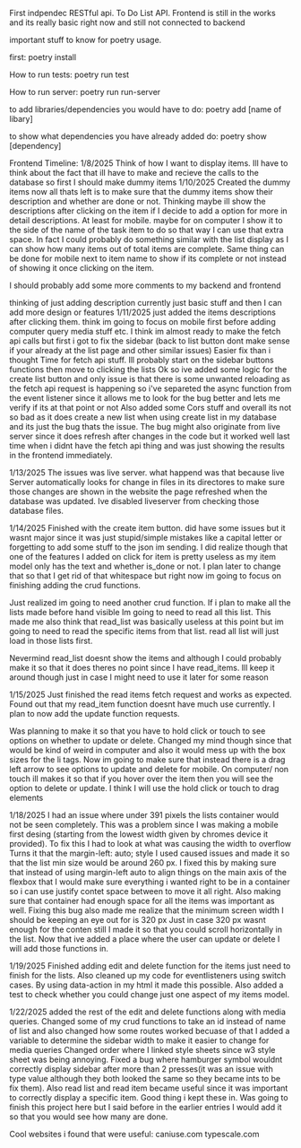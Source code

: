First indpendec RESTful api. To Do List API. 
Frontend is still in the works and its really basic right now and still not connected to backend

important stuff to know for poetry usage.

first: poetry install

How to run tests: poetry run test

How to run server: poetry run run-server

to add libraries/dependencies you would have to do: poetry add [name of libary]

to show what dependencies you have already added do: poetry show [dependency]

Frontend Timeline:
1/8/2025
Think of how I want to display items.
Ill have to think about the fact that ill have to make and recieve the calls to the database so first I 
should make dummy items
1/10/2025
Created the dummy items now all thats left is to make sure that the dummy items show their description
and whether are done or not. Thinking maybe ill show the descriptions after clicking on the item if I
decide to add a option for more in detail descriptions.
At least for mobile. maybe for on computer I show it to the side of the name of the task item to do
so that way I can use that extra space. In fact I could probably do something similar with the list display as I can show 
how many items out of total items are complete. Same thing can be done for mobile next to item name to show if its complete 
or not instead of showing it once clicking on the item.

I should probably add some more comments to my backend and frontend

thinking of just adding description currently just basic stuff and then I can add more design or features
1/11/2025 
just added the items descriptions after clicking them. think im going to focus on mobile first before adding computer query
 media stuff etc.
I think im almost ready to make the fetch api calls but first i got to fix the sidebar (back to list button dont make sense 
if your already at the list page and other similar issues)
Easier fix than i thought
Time for fetch api stuff. Ill probably start on the sidebar buttons functions then move to clicking
the lists
Ok so ive added some logic for the create list button and only issue is that there is some unwanted 
reloading as the fetch api request is happening so i've separeted the async function from the event 
listener since it allows me to look for the bug better and lets me verify if its at that point or not
Also added some Cors stuff and overall its not so bad as it does create a new list when using create
 list in my database and its just the bug thats the issue. The bug might also originate from live 
 server since it does refresh after changes in the code but it worked well last time when i didnt have
  the fetch api thing and was just showing the results in the frontend immediately.

1/13/2025
The issues was live server. what happend was that because live Server automatically looks for change in
 files in its directores to make sure those changes are shown in the website the page refreshed when the database was updated. Ive disabled liveserver from checking those database files.

1/14/2025 
Finished with the create item button. did have some issues but it wasnt major since it was just stupid/simple
mistakes like a capital letter or forgetting to add some stuff to the json im sending. I did realize
though that one of the features I added on click for item is pretty useless as my item model only
has the text and whether is_done or not. I plan later to change that so that I get rid of that whitespace
but right now im going to focus on finishing adding the crud functions.

Just realized im going to need another crud function. If i plan to make all the lists made before hand 
visible Im going to need to read all this list. This made me also think that read_list was basically 
useless at this point but im going to need to read the specific items from that list. read all list will
just load in those lists first.

Nevermind read_list doesnt show the items and although I could probably make it so that it does theres
no point since I have read_items. Ill keep it around though just in case I might need to use it later
for some reason

1/15/2025
Just finished the read items fetch request and works as expected. Found out that my read_item function
 doesnt have much use currently. I plan to now add the update function requests.

 Was planning to make it so that you have to hold click or touch to see options on whether to update
  or delete. Changed my mind though since that would be kind of weird in computer and also it would
  mess up with the box sizes for the li tags. Now im going to make sure that instead there is a drag
  left arrow to see options to update and delete for mobile. On computer/ non touch ill makes it so that if you hover over the item then you will see the option to delete or update. I think I will use the hold click or touch to drag elements

1/18/2025
I had an issue where under 391 pixels the lists container would not be seen completely. This was 
a problem since I was making a mobile first desing (starting from the lowest width given by 
chromes device it provided). To fix this I had to look at what was causing the width to overflow
Turns it that the margin-left: auto; style I used caused issues and made it so that the list min
size would be around 260 px. I fixed this by making sure that instead of using margin-left auto
to align things on the main axis of the flexbox that I would make sure everything i wanted right
to be in a container so i can use justify contet space between to move it all right. Also making 
sure that container had enough space for all the items was important as well. Fixing this bug also
made me realize that the minimum screen width I should be keeping an eye out for is 320 px
Just in case 320 px wasnt enough for the conten still I made it so that you could scroll horizontally
in the list. Now that ive added a place where the user can update or delete I will add those
functions in.

1/19/2025
Finished adding edit and delete function for the items just need to finish for the lists. Also cleaned up my code for 
eventlisteners using switch cases. By using data-action in my html it made this possible. Also added a test to check whether 
you could change just one aspect of my items model.


1/22/2025 
added the rest of the edit and delete functions along with media queries. Changed some of my crud functions to take an id 
instead of name of list and also changed how some routes worked becuase of that
I added a variable to determine the sidebar width to make it easier to change for media queries
Changed order where I linked style sheets since w3 style sheet was being annoying.
Fixed a bug where hamburger symbol wouldnt correctly display sidebar after more than 2 presses(it was an issue with type
 value although they both looked the same so they became ints to be fix them).
 Also read list and read item became useful since it was important to correctly display a specific item. Good thing i kept these in.
 Was going to finish this project here but I said before in the earlier entries I would add it so that you would see how 
 many are done.

Cool websites i found that were useful: 
caniuse.com
typescale.com



